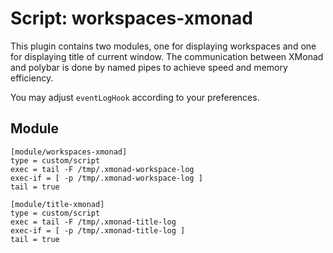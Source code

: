 # Script: workspaces-xmonad

This plugin contains two modules, one for displaying workspaces and one for displaying title of current window. The communication between XMonad and polybar is done by named pipes to achieve speed and memory efficiency.

You may adjust `eventLogHook` according to your preferences.


## Module

```
[module/workspaces-xmonad]
type = custom/script
exec = tail -F /tmp/.xmonad-workspace-log
exec-if = [ -p /tmp/.xmonad-workspace-log ]
tail = true

[module/title-xmonad]
type = custom/script
exec = tail -F /tmp/.xmonad-title-log
exec-if = [ -p /tmp/.xmonad-title-log ]
tail = true
```
